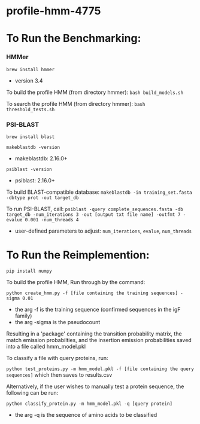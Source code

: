 # profile-hmm-4775


# To Run the Benchmarking:
### HMMer
`brew install hmmer`
- version 3.4

To build the profile HMM (from directory hmmer):
  `bash build_models.sh`

To search the profile HMM (from directory hmmer):
  `bash threshold_tests.sh`

### PSI-BLAST 
  `brew install blast`
  
  `makeblastdb -version`
  - makeblastdb: 2.16.0+

  `psiblast -version`
  - psiblast: 2.16.0+

  To build BLAST-compatible database:
  `makeblastdb -in training_set.fasta -dbtype prot -out target_db`

  To run PSI-BLAST, call:
  `psiblast -query complete_sequences.fasta -db target_db -num_iterations 3 -out [output txt file name] -outfmt 7 -evalue 0.001 -num_threads 4`
  
  - user-defined parameters to adjust: `num_iterations`, `evalue`, `num_threads`

  
# To Run the Reimplemention:
`pip install numpy`

To build the profile HMM,
Run through by the command:

  `python create_hmm.py -f [file containing the training sequences] -sigma 0.01`
- the arg -f is the training sequence (confirmed sequences in the igF family)
- the arg -sigma is the pseudocount

Resulting in a 'package' containing the transition probability matrix, the match emission probabilties, 
and the insertion emission probabilities saved into a file called hmm_model.pkl

To classify a file with query proteins, run:

  `python test_proteins.py -m hmm_model.pkl -f [file containing the query sequences]`
which then saves to results.csv

Alternatively, if the user wishes to manually test a protein sequence, the following can be run:

  `python classify_protein.py -m hmm_model.pkl -q [query protein]`
- the arg -q is the sequence of amino acids to be classified
